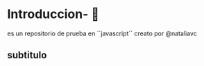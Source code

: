# Introduccion-  🚀
es un repositorio de prueba en ´´javascript´´ creato por @nataliavc

## subtitulo